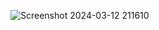 
![Screenshot 2024-03-12 211610](https://github.com/shravanii2308/user_pfp/assets/113932534/5b149cbd-aea9-4174-9ee5-0e6f596041ed)
